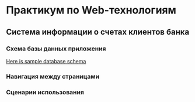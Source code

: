 # Практикум по Web-технологиям
## Система информации о счетах клиентов банка
### Схема базы данных приложения

[Here is sample database schema](https://lucid.app/lucidchart/e253ce52-a902-4b8c-85fc-2d317339d995/view)

### Навигация между страницами

### Сценарии использования

